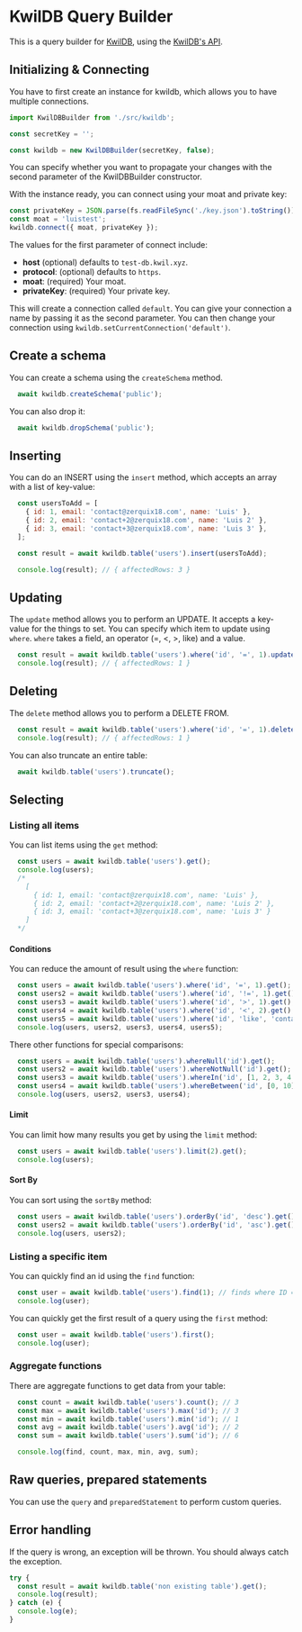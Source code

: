 # KwilDB Query Builder

This is a query builder for [KwilDB](https://kwil.com/), using the [KwilDB's API](https://github.com/kwilteam/kwil_db_api).

## Initializing & Connecting

You have to first create an instance for kwildb, which allows you to have multiple connections.

```javascript
import KwilDBBuilder from './src/kwildb';

const secretKey = '';

const kwildb = new KwilDBBuilder(secretKey, false);
```

You can specify whether you want to propagate your changes with the second parameter of the KwilDBBuilder constructor.

With the instance ready, you can connect using your moat and private key:

```javascript
const privateKey = JSON.parse(fs.readFileSync('./key.json').toString());
const moat = 'luistest';
kwildb.connect({ moat, privateKey });
```

The values for the first parameter of connect include:

* **host** (optional) defaults to `test-db.kwil.xyz`.
* **protocol**: (optional) defaults to `https`.
* **moat**: (required) Your moat.
* **privateKey**: (required) Your private key.

This will create a connection called `default`. You can give your connection a name by passing it as the second parameter. You can then change your connection using `kwildb.setCurrentConnection('default')`.

## Create a schema

You can create a schema using the `createSchema` method.

```javascript
  await kwildb.createSchema('public');
```

You can also drop it:

```javascript
  await kwildb.dropSchema('public');
```

## Inserting

You can do an INSERT using the `insert` method, which accepts an array with a list of key-value:

```javascript
  const usersToAdd = [
    { id: 1, email: 'contact@zerquix18.com', name: 'Luis' },
    { id: 2, email: 'contact+2@zerquix18.com', name: 'Luis 2' },
    { id: 3, email: 'contact+3@zerquix18.com', name: 'Luis 3' },
  ];

  const result = await kwildb.table('users').insert(usersToAdd);

  console.log(result); // { affectedRows: 3 }
```

## Updating

The `update` method allows you to perform an UPDATE. It accepts a key-value for the things to set. You can specify which item to update using `where`.
`where` takes a field, an operator (=, <, >, like) and a value.

```javascript
  const result = await kwildb.table('users').where('id', '=', 1).update({ name: 'luis!' });
  console.log(result); // { affectedRows: 1 }
```

## Deleting

The `delete` method allows you to perform a DELETE FROM.

```javascript
  const result = await kwildb.table('users').where('id', '=', 1).delete();
  console.log(result); // { affectedRows: 1 }
```

You can also truncate an entire table:

```javascript
  await kwildb.table('users').truncate();
```

## Selecting

### Listing all items

You can list items using the `get` method:

```javascript
  const users = await kwildb.table('users').get();
  console.log(users);
  /*
    [
      { id: 1, email: 'contact@zerquix18.com', name: 'Luis' },
      { id: 2, email: 'contact+2@zerquix18.com', name: 'Luis 2' },
      { id: 3, email: 'contact+3@zerquix18.com', name: 'Luis 3' }
    ]
  */
```

#### Conditions

You can reduce the amount of result using the `where` function:

```javascript
  const users = await kwildb.table('users').where('id', '=', 1).get();
  const users2 = await kwildb.table('users').where('id', '!=', 1).get();
  const users3 = await kwildb.table('users').where('id', '>', 1).get();
  const users4 = await kwildb.table('users').where('id', '<', 2).get();
  const users5 = await kwildb.table('users').where('id', 'like', 'contact%').get();
  console.log(users, users2, users3, users4, users5);
```

There other functions for special comparisons:

```javascript
  const users = await kwildb.table('users').whereNull('id').get();
  const users2 = await kwildb.table('users').whereNotNull('id').get();
  const users3 = await kwildb.table('users').whereIn('id', [1, 2, 3, 4, 5]).get();
  const users4 = await kwildb.table('users').whereBetween('id', [0, 10]).get();
  console.log(users, users2, users3, users4);
```

#### Limit

You can limit how many results you get by using the `limit` method:

```javascript
  const users = await kwildb.table('users').limit(2).get();
  console.log(users);
```

#### Sort By

You can sort using the `sortBy` method:

```javascript
  const users = await kwildb.table('users').orderBy('id', 'desc').get();
  const users2 = await kwildb.table('users').orderBy('id', 'asc').get();
  console.log(users, users2);
``` 

### Listing a specific item

You can quickly find an id using the `find` function:

```javascript
  const user = await kwildb.table('users').find(1); // finds where ID = 1, returns object
  console.log(user);
```

You can quickly get the first result of a query using the `first` method:

```javascript
  const user = await kwildb.table('users').first();
  console.log(user);
``` 


### Aggregate functions

There are aggregate functions to get data from your table:

```javascript
  const count = await kwildb.table('users').count(); // 3
  const max = await kwildb.table('users').max('id'); // 3
  const min = await kwildb.table('users').min('id'); // 1
  const avg = await kwildb.table('users').avg('id'); // 2
  const sum = await kwildb.table('users').sum('id'); // 6

  console.log(find, count, max, min, avg, sum);
```

## Raw queries, prepared statements

You can use the `query` and `preparedStatement` to perform custom queries.

## Error handling

If the query is wrong, an exception will be thrown. You should always catch the exception.

```javascript
try {
  const result = await kwildb.table('non existing table').get();
  console.log(result);
} catch (e) {
  console.log(e);
}
```

